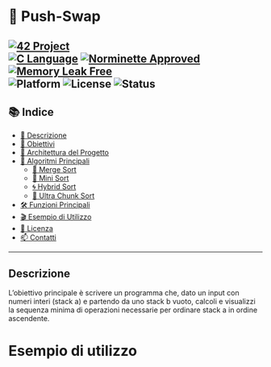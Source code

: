 # 🚀 Push-Swap

[![42 Project](https://img.shields.io/badge/42%20Project-Pipex-blue?style=for-the-badge&logo=42)](https://github.com/vhacman/push_swap)  
[![C Language](https://img.shields.io/badge/Made%20with-C-00599C?style=for-the-badge&logo=c)](https://en.wikipedia.org/wiki/C_(programming_language))  
[![Norminette Approved](https://img.shields.io/badge/Norminette-OK-brightgreen?style=for-the-badge)](https://github.com/42School/norminette)  
[![Memory Leak Free](https://img.shields.io/badge/Leaks-Free-success?style=for-the-badge)](https://valgrind.org/)  
![Platform](https://img.shields.io/badge/platform-Linux%20%7C%20Unix-lightgrey)
![License](https://img.shields.io/badge/license-42%20Project-informational)
![Status](https://img.shields.io/badge/42%20status-Completed-brightgreen)
---

## 📚 Indice
- [📖 Descrizione](#descrizione)
- [🎯 Obiettivi](#obiettivi)
- [🧩 Architettura del Progetto](#architettura-del-progetto)
- [🔎 Algoritmi Principali](#algoritmi-principali)
  - [🧠 Merge Sort](#merge-sort)
  - [🔧 Mini Sort](#mini-sort)
  - [🌀 Hybrid Sort](#hybrid-sort)
  - [🚀 Ultra Chunk Sort](#ultra-chunk-sort)
- [🛠️ Funzioni Principali](#funzioni-principali)
- [🎬 Esempio di Utilizzo](#esempio-di-utilizzo)
- [📝 Licenza](#licenza)
- [📫 Contatti](#contatti)
---

## Descrizione
L’obiettivo principale è scrivere un programma che, dato un input con numeri interi (stack a) e partendo da uno stack b vuoto, calcoli e visualizzi la sequenza minima di operazioni necessarie per ordinare stack a in ordine ascendente.



# Esempio di utilizzo
